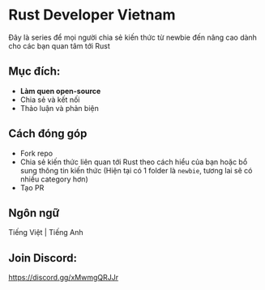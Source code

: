 # Rust Developer Vietnam 

Đây là series để mọi người chia sẻ kiến thức từ newbie đến nâng cao dành cho các bạn quan tâm tới Rust

## Mục đích:
+ **Làm quen open-source**
+ Chia sẻ và kết nối
+ Thảo luận và phản biện 

## Cách đóng góp

+ Fork repo
+ Chia sẻ kiến thức liên quan tới Rust theo cách hiểu của bạn hoặc bổ sung thông tin kiến thức (Hiện tại có 1 folder là `newbie`, tương lai sẽ có nhiều category hơn)
+ Tạo PR 


## Ngôn ngữ 
Tiếng Việt | Tiếng Anh


## Join Discord: 
https://discord.gg/xMwmgQRJJr